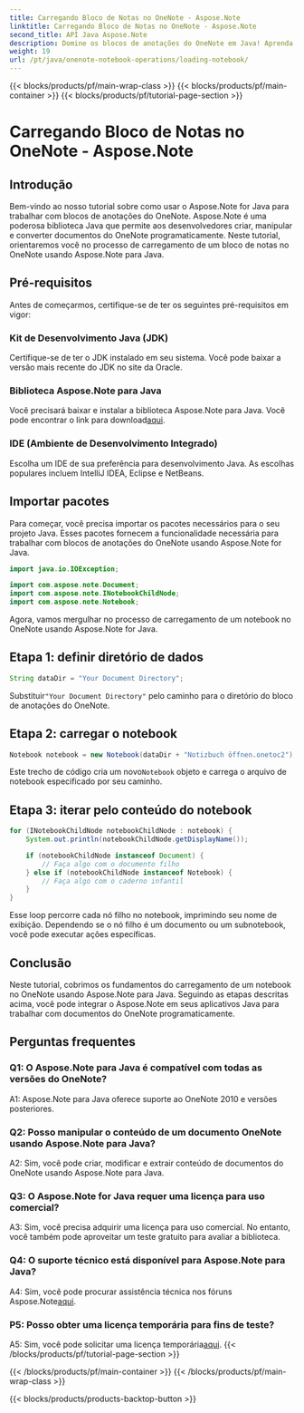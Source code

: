 ```yaml
---
title: Carregando Bloco de Notas no OneNote - Aspose.Note
linktitle: Carregando Bloco de Notas no OneNote - Aspose.Note
second_title: API Java Aspose.Note
description: Domine os blocos de anotações do OneNote em Java! Aprenda a carregar, explorar e processar conteúdo - de documentos a subcadernos. Etapas fáceis e código incluído! #OneNote #Java #Aspose
weight: 19
url: /pt/java/onenote-notebook-operations/loading-notebook/
---
```


{{< blocks/products/pf/main-wrap-class >}}
{{< blocks/products/pf/main-container >}}
{{< blocks/products/pf/tutorial-page-section >}}

# Carregando Bloco de Notas no OneNote - Aspose.Note

## Introdução

Bem-vindo ao nosso tutorial sobre como usar o Aspose.Note for Java para trabalhar com blocos de anotações do OneNote. Aspose.Note é uma poderosa biblioteca Java que permite aos desenvolvedores criar, manipular e converter documentos do OneNote programaticamente. Neste tutorial, orientaremos você no processo de carregamento de um bloco de notas no OneNote usando Aspose.Note para Java.

## Pré-requisitos

Antes de começarmos, certifique-se de ter os seguintes pré-requisitos em vigor:

### Kit de Desenvolvimento Java (JDK)

Certifique-se de ter o JDK instalado em seu sistema. Você pode baixar a versão mais recente do JDK no site da Oracle.

### Biblioteca Aspose.Note para Java

 Você precisará baixar e instalar a biblioteca Aspose.Note para Java. Você pode encontrar o link para download[aqui](https://releases.aspose.com/note/java/).

### IDE (Ambiente de Desenvolvimento Integrado)

Escolha um IDE de sua preferência para desenvolvimento Java. As escolhas populares incluem IntelliJ IDEA, Eclipse e NetBeans.

## Importar pacotes

Para começar, você precisa importar os pacotes necessários para o seu projeto Java. Esses pacotes fornecem a funcionalidade necessária para trabalhar com blocos de anotações do OneNote usando Aspose.Note for Java.

```java
import java.io.IOException;

import com.aspose.note.Document;
import com.aspose.note.INotebookChildNode;
import com.aspose.note.Notebook;
```

Agora, vamos mergulhar no processo de carregamento de um notebook no OneNote usando Aspose.Note for Java.

## Etapa 1: definir diretório de dados

```java
String dataDir = "Your Document Directory";
```

 Substituir`"Your Document Directory"` pelo caminho para o diretório do bloco de anotações do OneNote.

## Etapa 2: carregar o notebook

```java
Notebook notebook = new Notebook(dataDir + "Notizbuch öffnen.onetoc2");
```

 Este trecho de código cria um novo`Notebook` objeto e carrega o arquivo de notebook especificado por seu caminho.

## Etapa 3: iterar pelo conteúdo do notebook

```java
for (INotebookChildNode notebookChildNode : notebook) {
    System.out.println(notebookChildNode.getDisplayName());

    if (notebookChildNode instanceof Document) {
        // Faça algo com o documento filho
    } else if (notebookChildNode instanceof Notebook) {
        // Faça algo com o caderno infantil
    }
}
```

Esse loop percorre cada nó filho no notebook, imprimindo seu nome de exibição. Dependendo se o nó filho é um documento ou um subnotebook, você pode executar ações específicas.

## Conclusão

Neste tutorial, cobrimos os fundamentos do carregamento de um notebook no OneNote usando Aspose.Note para Java. Seguindo as etapas descritas acima, você pode integrar o Aspose.Note em seus aplicativos Java para trabalhar com documentos do OneNote programaticamente.

## Perguntas frequentes

### Q1: O Aspose.Note para Java é compatível com todas as versões do OneNote?

A1: Aspose.Note para Java oferece suporte ao OneNote 2010 e versões posteriores.

### Q2: Posso manipular o conteúdo de um documento OneNote usando Aspose.Note para Java?

A2: Sim, você pode criar, modificar e extrair conteúdo de documentos do OneNote usando Aspose.Note para Java.

### Q3: O Aspose.Note for Java requer uma licença para uso comercial?

A3: Sim, você precisa adquirir uma licença para uso comercial. No entanto, você também pode aproveitar um teste gratuito para avaliar a biblioteca.

### Q4: O suporte técnico está disponível para Aspose.Note para Java?

 A4: Sim, você pode procurar assistência técnica nos fóruns Aspose.Note[aqui](https://forum.aspose.com/c/note/28).

### P5: Posso obter uma licença temporária para fins de teste?

 A5: Sim, você pode solicitar uma licença temporária[aqui](https://purchase.aspose.com/temporary-license/).
{{< /blocks/products/pf/tutorial-page-section >}}

{{< /blocks/products/pf/main-container >}}
{{< /blocks/products/pf/main-wrap-class >}}

{{< blocks/products/products-backtop-button >}}
